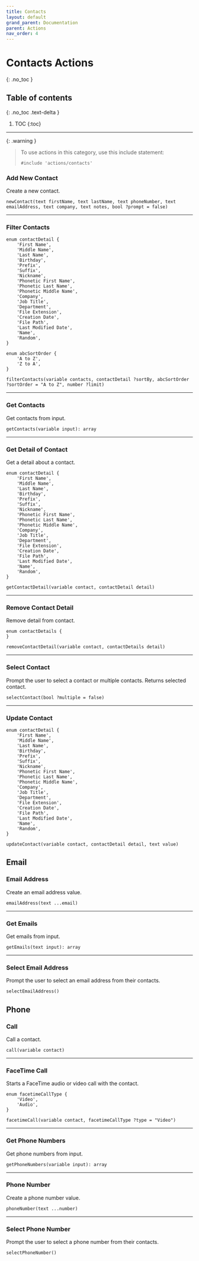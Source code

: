 ```yaml
---
title: Contacts
layout: default
grand_parent: Documentation
parent: Actions
nav_order: 4
---
```


# Contacts Actions
{: .no_toc }

## Table of contents
{: .no_toc .text-delta }

1. TOC
{:toc}

---

{: .warning }
> To use actions in this category, use this include statement:
>
> ```
> #include 'actions/contacts'
> ```

### Add New Contact

Create a new contact.

```
newContact(text firstName, text lastName, text phoneNumber, text emailAddress, text company, text notes, bool ?prompt = false)
```

---

### Filter Contacts

```
enum contactDetail {
    'First Name',
    'Middle Name',
    'Last Name',
    'Birthday',
    'Prefix',
    'Suffix',
    'Nickname',
    'Phonetic First Name',
    'Phonetic Last Name',
    'Phonetic Middle Name',
    'Company',
    'Job Title',
    'Department',
    'File Extension',
    'Creation Date',
    'File Path',
    'Last Modified Date',
    'Name',
    'Random',
}

enum abcSortOrder {
    'A to Z',
    'Z to A',
}

filterContacts(variable contacts, contactDetail ?sortBy, abcSortOrder ?sortOrder = "A to Z", number ?limit)
```

---

### Get Contacts

Get contacts from input.

```
getContacts(variable input): array
```

---

### Get Detail of Contact

Get a detail about a contact.

```
enum contactDetail {
    'First Name',
    'Middle Name',
    'Last Name',
    'Birthday',
    'Prefix',
    'Suffix',
    'Nickname',
    'Phonetic First Name',
    'Phonetic Last Name',
    'Phonetic Middle Name',
    'Company',
    'Job Title',
    'Department',
    'File Extension',
    'Creation Date',
    'File Path',
    'Last Modified Date',
    'Name',
    'Random',
}

getContactDetail(variable contact, contactDetail detail)
```

---

### Remove Contact Detail

Remove detail from contact.

```
enum contactDetails {
}

removeContactDetail(variable contact, contactDetails detail)
```

---

### Select Contact

Prompt the user to select a contact or multiple contacts. Returns selected contact.

```
selectContact(bool ?multiple = false)
```

---

### Update Contact

```
enum contactDetail {
    'First Name',
    'Middle Name',
    'Last Name',
    'Birthday',
    'Prefix',
    'Suffix',
    'Nickname',
    'Phonetic First Name',
    'Phonetic Last Name',
    'Phonetic Middle Name',
    'Company',
    'Job Title',
    'Department',
    'File Extension',
    'Creation Date',
    'File Path',
    'Last Modified Date',
    'Name',
    'Random',
}

updateContact(variable contact, contactDetail detail, text value)
```

## Email

### Email Address

Create an email address value.

```
emailAddress(text ...email)
```

---

### Get Emails

Get emails from input.

```
getEmails(text input): array
```

---

### Select Email Address

Prompt the user to select an email address from their contacts.

```
selectEmailAddress()
```

## Phone

### Call

Call a contact.

```
call(variable contact)
```

---

### FaceTime Call

Starts a FaceTime audio or video call with the contact.

```
enum facetimeCallType {
    'Video',
    'Audio',
}

facetimeCall(variable contact, facetimeCallType ?type = "Video")
```

---

### Get Phone Numbers

Get phone numbers from input.

```
getPhoneNumbers(variable input): array
```

---

### Phone Number

Create a phone number value.

```
phoneNumber(text ...number)
```

---

### Select Phone Number

Prompt the user to select a phone number from their contacts.

```
selectPhoneNumber()
```

